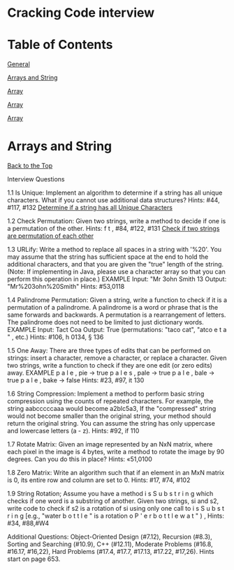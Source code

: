 #  Cracking Code interview

# Table of Contents

[General](https://github.com/chiyanglin-AStar/Algo_study/blob/main/Crack_Code_Interview.md#General)

[Arrays and String](https://github.com/chiyanglin-AStar/Algo_study/blob/main/Crack_Code_Interview.md#Array-And-String)

[Array](https://github.com/chiyanglin-AStar/Algo_study/blob/main/Crack_Code_Interview.md#General)

[Array](https://github.com/chiyanglin-AStar/Algo_study/blob/main/Crack_Code_Interview.md#General)

[Array](https://github.com/chiyanglin-AStar/Algo_study/blob/main/Crack_Code_Interview.md#General)

# Arrays and String
[Back to the Top](https://github.com/chiyanglin-AStar/Algo_study/blob/main/Crack_Code_Interview.md#table-of-contents)

Interview Questions

1.1 Is Unique: Implement an algorithm to determine if a string has all unique characters. What if you
cannot use additional data structures?
Hints: #44, #117, #132
[Determine if a string has all Unique Characters](https://www.geeksforgeeks.org/determine-string-unique-characters/)

1.2 Check Permutation: Given two strings, write a method to decide if one is a permutation of the
other.
Hints: f t , #84, #122, #131
[Check if two strings are permutation of each other](https://www.geeksforgeeks.org/check-if-two-strings-are-permutation-of-each-other/)

1.3 URLify: Write a method to replace all spaces in a string with '%20'. You may assume that the string
has sufficient space at the end to hold the additional characters, and that you are given the "true"
length of the string. (Note: If implementing in Java, please use a character array so that you can
perform this operation in place.)
EXAMPLE
Input: "Mr 3ohn Smith 13
Output: "Mr%203ohn%20Smith"
Hints: #53,0118

1.4 Palindrome Permutation: Given a string, write a function to check if it is a permutation of a palindrome.
A palindrome is a word or phrase that is the same forwards and backwards. A permutation is a rearrangement of letters. The palindrome does not need to be limited to just dictionary words.
EXAMPLE
Input: Tact Coa
Output: True (permutations: "taco cat", "atco e t a " , etc.)
Hints: #106, h 0134, § 136

1.5 One Away: There are three types of edits that can be performed on strings: insert a character,
remove a character, or replace a character. Given two strings, write a function to check if they are
one edit (or zero edits) away.
EXAMPLE
p a l e , pie -> true
p a l e s , pale -> true
p a l e , bale -> true
p a l e , bake -> false
Hints: #23, #97, it 130

1.6 String Compression: Implement a method to perform basic string compression using the counts
of repeated characters. For example, the string aabcccccaaa would become a2blc5a3, If the
"compressed" string would not become smaller than the original string, your method should return
the original string. You can assume the string has only uppercase and lowercase letters (a - z).
Hints: #92, if 110


1.7 Rotate Matrix: Given an image represented by an NxN matrix, where each pixel in the image is 4
bytes, write a method to rotate the image by 90 degrees. Can you do this in place?
Hints: «51,0100

1.8 Zero Matrix: Write an algorithm such that if an element in an MxN matrix is 0, its entire row and column are set to 0.
Hints: #17, #74, #102

1.9 String Rotation; Assume you have a method i s S u b s t r i n g which checks if one word is a substring
of another. Given two strings, si and s2, write code to check if s2 is a rotation of si using only one
call to i s S u b s t r i n g [e.g., "water b o t t l e " is a rotation o P ' e r b o t t l e w a t " ) ,
Hints: #34, #88,#W4

Additional Questions: Object-Oriented Design (#7.12), Recursion (#8.3), Sorting and Searching (#10.9), C++
(#12.11), Moderate Problems (#16.8, #16.17, #16,22), Hard Problems (#17.4, #17.7, #17.13, #17.22, #17,26).
Hints start on page 653.
